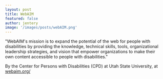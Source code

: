 ```yaml
---
layout: post
title: WebAIM 
featured: false
author: jentery
image: '/images/posts/webAIM.png'
---
```


"WebAIM's mission is to expand the potential of the web for people with disabilities by providing the knowledge, technical skills, tools, organizational leadership strategies, and vision that empower organizations to make their own content accessible to people with disabilities." 

By the Center for Persons with Disabilities (CPD) at Utah State University, at [webaim.org/](http://webaim.org/)
